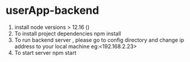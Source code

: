 # userApp-backend

1. install node versions > 12.16 ()
2. To install project dependencies npm install
3. To run backend server , please go to config directory and change ip address to your local machine eg:<192.168.2.23>
4. To start server npm start
